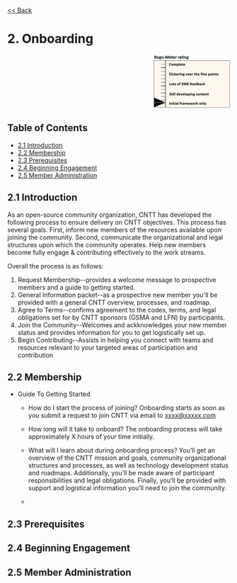 [<< Back](../)

# 2. Onboarding
<p align="right"><img src="../figures/bogo_ifo.png" alt="scope" title="Scope" width="35%"/></p>

## Table of Contents
* [2.1 Introduction](#2.1)
* [2.2 Membership](#2.2)
* [2.3 Prerequisites](#2.3)
* [2.4 Beginning Engagement](#2.4)
* [2.5 Member Administration](#2.4)

<a name="2.1"></a>
## 2.1 Introduction

As an open-source community organization, CNTT has developed the following process to ensure delivery on CNTT objectives. This process has several goals. First, inform new members of the resources available upon joining the community. Second, communicate the organizational and legal structures upon which the community operates. Help new members become fully engage & contributing effectively to the work streams.

Overall the process is as follows:

1. Request Membership--provides a welcome message to prospective members and a guide to getting started.
2. General Information packet--as a prospective new member you'll be provided with a general CNTT overview, processes, and roadmap.
3. Agree to Terms--confirms agreement to the codes, terms, and legal obligations set for by CNTT sponsors (GSMA and LFN) by participants.
4. Join the Community--Welcomes and ackknowledges your new member status and provides information for you to get logistically set up.
5. Begin Contributing--Assists in helping you connect with teams and resources relevant to your targeted areas of participation and contribution

<a name="2.2"></a>
## 2.2 Membership

- Guide To Getting Started
  - How do I start the process of joining? Onboarding starts as soon as you submit a request to join CNTT via email to xxxx@xxxxx.com
  - How long will it take to onboard? The onboarding process will take approximately X hours of your time initially. 
  - What will I learn about during onboarding process? You’ll get an overview of the CNTT mission and goals, community organizational structures and processes, as well as technology development status and roadmaps. Additionally, you’ll be made aware of participant responsibilities and legal obligations. Finally, you’ll be provided with support and logistical information you’ll need to join the community.

  -

  
 
<a name="2.3"></a>
## 2.3 Prerequisites

<a name="2.4"></a>
## 2.4 Beginning Engagement

<a name="2.5"></a>
## 2.5 Member Administration

